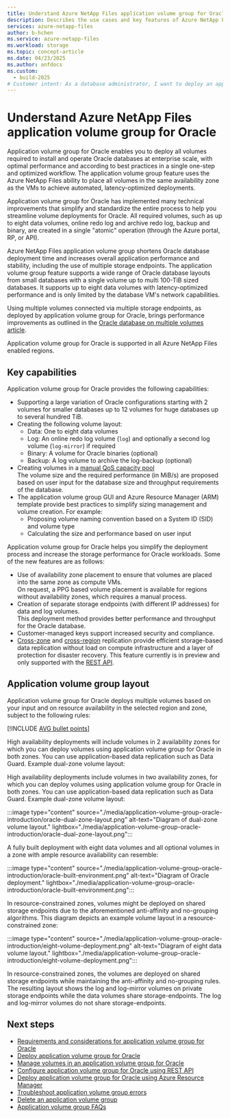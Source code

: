 ```yaml
---
title: Understand Azure NetApp Files application volume group for Oracle 
description: Describes the use cases and key features of Azure NetApp Files application volume group for Oracle.  
services: azure-netapp-files
author: b-hchen
ms.service: azure-netapp-files
ms.workload: storage
ms.topic: concept-article
ms.date: 04/23/2025
ms.author: anfdocs
ms.custom:
  - build-2025
# Customer intent: As a database administrator, I want to deploy an application volume group for Oracle, so that I can efficiently manage all required storage volumes in a single optimized workflow, enhancing performance and reducing deployment time for enterprise-scale Oracle databases.
---
```

# Understand Azure NetApp Files application volume group for Oracle 

Application volume group for Oracle enables you to deploy all volumes required to install and operate Oracle databases at enterprise scale, with optimal performance and according to best practices in a single one-step and optimized workflow. The application volume group feature uses the Azure NetApp Files ability to place all volumes in the same availability zone as the VMs to achieve automated, latency-optimized deployments. 

Application volume group for Oracle has implemented many technical improvements that simplify and standardize the entire process to help you streamline volume deployments for Oracle. All required volumes, such as up to eight data volumes, online redo log and archive redo log, backup and binary, are created in a single "atomic" operation (through the Azure portal, RP, or API).

Azure NetApp Files application volume group shortens Oracle database deployment time and increases overall application performance and stability, including the use of multiple storage endpoints. The application volume group feature supports a wide range of Oracle database layouts from small databases with a single volume up to multi 100-TiB sized databases. It supports up to eight data volumes with latency-optimized performance and is only limited by the database VM's network capabilities. 

Using multiple volumes connected via multiple storage endpoints, as deployed by application volume group for Oracle, brings performance improvements as outlined in the [Oracle database on multiple volumes article](performance-oracle-multiple-volumes.md).

Application volume group for Oracle is supported in all Azure NetApp Files enabled regions.

## Key capabilities 

Application volume group for Oracle provides the following capabilities:

* Supporting a large variation of Oracle configurations starting with 2 volumes for smaller databases up to 12 volumes for huge databases up to several hundred TiB.
* Creating the following volume layout:   
    * Data: One to eight data volumes 
    * Log: An online redo log volume (`log`) and optionally a second log volume (`log-mirror`) if required
    * Binary: A volume for Oracle binaries (optional)
    * Backup: A log volume to archive the log-backup (optional)
* Creating volumes in a [manual QoS capacity pool](manage-manual-qos-capacity-pool.md)     
    The volume size and the required performance (in MiB/s) are proposed based on user input for the database size and throughput requirements of the database.
* The application volume group GUI and Azure Resource Manager (ARM) template provide best practices to simplify sizing management and volume creation. For example:   
    * Proposing volume naming convention based on a System ID (SID) and volume type
    * Calculating the size and performance based on user input

Application volume group for Oracle helps you simplify the deployment process and increase the storage performance for Oracle workloads. Some of the new features are as follows:   

* Use of availability zone placement to ensure that volumes are placed into the same zone as compute VMs.   
    On request, a PPG based volume placement is available for regions without availability zones, which requires a manual process.
* Creation of separate storage endpoints (with different IP addresses) for data and log volumes.   
    This deployment method provides better performance and throughput for the Oracle database.
* Customer-managed keys support increased security and compliance. 
* [Cross-zone](cross-zone-replication-introduction.md) and [cross-region](cross-region-replication-introduction.md) replication provide efficient storage-based data replication without load on compute infrastructure and a layer of protection for disaster recovery. This feature currently is in preview and only supported with the [REST API](configure-application-volume-oracle-api.md#replication). 

## Application volume group layout

Application volume group for Oracle deploys multiple volumes based on your input and on resource availability in the selected region and zone, subject to the following rules:

[!INCLUDE [AVG bullet points](includes/application-volume-group-layout.md)]

High availability deployments will include volumes in 2 availability zones for which you can deploy volumes using application volume group for Oracle in both zones. You can use application-based data replication such as Data Guard. Example dual-zone volume layout:

High availability deployments include volumes in two availability zones, for which you can deploy volumes using application volume group for Oracle in both zones. You can use application-based data replication such as Data Guard. Example dual-zone volume layout:

:::image type="content" source="./media/application-volume-group-oracle-introduction/oracle-dual-zone-layout.png" alt-text="Diagram of dual-zone volume layout." lightbox="./media/application-volume-group-oracle-introduction/oracle-dual-zone-layout.png":::

A fully built deployment with eight data volumes and all optional volumes in a zone with ample resource availability can resemble:

:::image type="content" source="./media/application-volume-group-oracle-introduction/oracle-built-environment.png" alt-text="Diagram of Oracle deployment." lightbox="./media/application-volume-group-oracle-introduction/oracle-built-environment.png":::

In resource-constrained zones, volumes might be deployed on shared storage endpoints due to the aforementioned anti-affinity and no-grouping algorithms. This diagram depicts an example volume layout in a resource-constrained zone: 

:::image type="content" source="./media/application-volume-group-oracle-introduction/eight-volume-deployment.png" alt-text="Diagram of eight data volume layout." lightbox="./media/application-volume-group-oracle-introduction/eight-volume-deployment.png":::

In resource-constrained zones, the volumes are deployed on shared storage endpoints while maintaining the anti-affinity and no-grouping rules. The resulting layout shows the log and log-mirror volumes on private storage endpoints while the data volumes share storage-endpoints. The log and log-mirror volumes do not share storage-endpoints.

## Next steps

* [Requirements and considerations for application volume group for Oracle](application-volume-group-oracle-considerations.md)
* [Deploy application volume group for Oracle](application-volume-group-oracle-deploy-volumes.md)
* [Manage volumes in an application volume group for Oracle](application-volume-group-manage-volumes-oracle.md)
* [Configure application volume group for Oracle using REST API](configure-application-volume-oracle-api.md) 
* [Deploy application volume group for Oracle using Azure Resource Manager](configure-application-volume-oracle-azure-resource-manager.md) 
* [Troubleshoot application volume group errors](troubleshoot-application-volume-groups.md)
* [Delete an application volume group](application-volume-group-delete.md)
* [Application volume group FAQs](faq-application-volume-group.md)